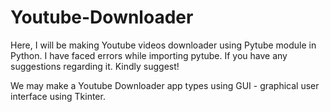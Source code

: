 # Youtube-Downloader

Here, I will be making Youtube videos downloader using Pytube module in Python.
I have faced errors while importing pytube. 
If you have any suggestions regarding it. Kindly suggest!

We may make a Youtube Downloader app types using 
GUI - graphical user interface using Tkinter.

